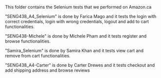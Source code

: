 This folder contains the Selenium tests that we performed on Amazon.ca

"SENG438_A4_Selenium" is done by Farica Mago and it tests the login with correct credentials, login with wrong credentials, logout and add to cart functionalities. 

"SENG438-Michele" is done by Michele Pham and it tests register and browse functionalities.

"Samira_Selenium" is done by Samira Khan and it tests view cart and remove from cart functionalities. 

"SENG438_A4-Carter" is done by Carter Drewes and it tests checkout and add shipping address and browse reviews
